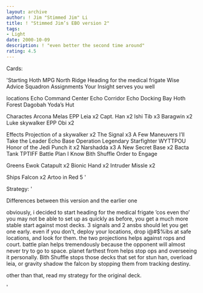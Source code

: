 ```yaml
---
layout: archive
author: ! Jim "Stimmed Jim" Li
title: ! "Stimmed Jim’s EBO version 2"
tags:
- Light
date: 2000-10-09
description: ! "even better the second time around"
rating: 4.5
---
```

Cards: 

'Starting
Hoth MPG
North Ridge
Heading for the medical frigate
Wise Advice
Squadron Assignments
Your Insight serves you well

locations
Echo Command Center
Echo Corridor
Echo Docking Bay
Hoth
Forest
Dagobah
Yoda’s Hut

Charactes
Arcona
Melas
EPP Leia x2
Capt. Han x2
Ishi Tib x3
Baragwin x2
Luke skywalker
EPP Obi x2

Effects
Projection of a skywalker x2
The Signal x3
A Few Maneuvers
I’ll Take the Leader
Echo Base Operation
Legendary Starfighter
WYTTPOU
Honor of the Jedi
Punch it x2
Narshadda x3
A New Secret Base x2
Bacta Tank
TPTIFF
Battle Plan
I Know
Bith Shuffle
Order to Engage

Greens
Ewok Catapult x2
Bionic Hand x2
Intruder Missle x2

Ships
Falcon x2
Artoo in Red 5
'

Strategy: '

Differences between this version and the earlier one

obviously, i decided to start heading for the medical frigate ’cos even tho’ you may not be able to set up as quickly as before, you get a much more stable start against most decks.  3 signals and 2 ansbs should let you get one early.	even if you don’t, deploy your locations, drop i@#$%ibs at safe locations, and look for them.  the two projections helps against rops and court.	battle plan helps tremendously because the opponent will almost never try to go to space.  planet farthest from helps stop ops and overseeing it personally.  Bith Shuffle stops those decks that set for stun han, overload leia, or gravity shadow the falcon by stopping them from tracking destiny.

other than that, read my strategy for the original deck.

'